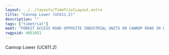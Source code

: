 ```yaml
---
layout: ../../layouts/TimeTrialLayout.astro
title: "Cannop Lower (UC611.2)"
description: ""
tags: ["timetrial"]
meet: "FOREST ACCESS ROAD OPPOSITE INDUSTRIAL UNITS ON CANNOP ROAD IN PARKEND 30MPH ZONE  NOTE: THIS COURSE IS USED FOR 1, 2 AND 3 LAPS EVENTS."
rwgpsid: 4051051
---
```


Cannop Lower (UC611.2)